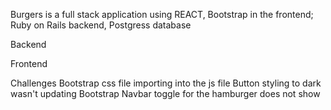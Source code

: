 Burgers is a full stack application using REACT, Bootstrap in the frontend; Ruby on Rails backend, Postgress database

Backend

Frontend

Challenges
Bootstrap css file importing into the js file
Button styling to dark wasn't updating
Bootstrap Navbar toggle for the hamburger does not show

